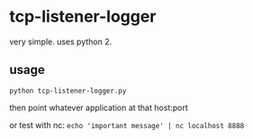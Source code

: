 # tcp-listener-logger #

very simple.  uses python 2.

## usage ##

`python tcp-listener-logger.py`

then point whatever application at that host:port

or test with nc:
`echo 'important message' | nc localhost 8888`